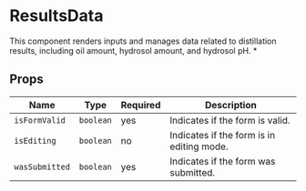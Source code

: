 # ResultsData

This component renders inputs and manages data related to distillation results, including oil amount, hydrosol amount, and hydrosol pH.
 *

## Props

| Name | Type | Required | Description |
|------|------|----------|-------------|
| `isFormValid` | `boolean` | yes | Indicates if the form is valid. |
| `isEditing` | `boolean` | no | Indicates if the form is in editing mode. |
| `wasSubmitted` | `boolean` | yes | Indicates if the form was submitted. |
